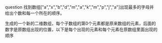 question
找到数组["a","x","b","d","m","a","k","m","p","j","a"]出现最多的字母并给出个数和每一个所在的顺序。

生成的一个新的二维数组，每个子数组的第0个元素都是原来数组的元素，后面的数字是原数组出现的位置，以下是每个出现的元素和每个元素在原数组里面出现的顺序
